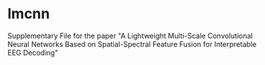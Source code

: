# lmcnn
Supplementary File for the paper  "A Lightweight Multi-Scale Convolutional Neural Networks Based on Spatial-Spectral Feature Fusion for Interpretable EEG Decoding"
